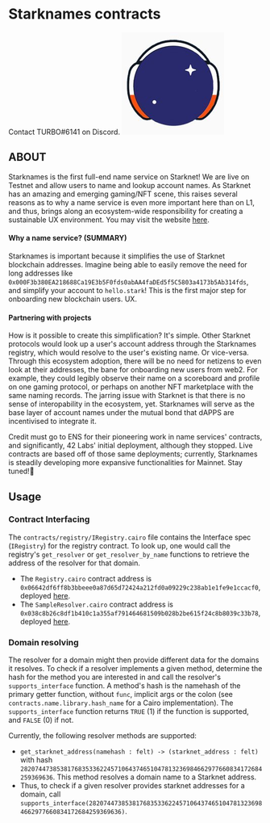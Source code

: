 # Starknames contracts
Contact TURBO#6141 on Discord.
![Starknames](starknames.jpg)
## ABOUT
Starknames is the first full-end name service on Starknet! We are live on Testnet and allow users to name and lookup account names. As Starknet has an amazing and emerging gaming/NFT scene, this raises several reasons as to why a name service is even more important here than on L1, and thus, brings along an ecosystem-wide responsibility for creating a sustainable UX environment. You may visit the website [here](https://starknames.vercel.app/).
#### Why a name service? (SUMMARY)
Starknames is important because it simplifies the use of Starknet blockchain addresses.
Imagine being able to easily remove the need for long addresses like `0x000F3b380EA218688Ca19E3b5F0fds0abAA4faDEd5f5C5803a4173b5Ab314fds`, and simplify your account to `hello.stark`! This is the first major step for onboarding new blockchain users. UX.
#### Partnering with projects
How is it possible to create this simplification? 
It's simple. Other Starknet protocols would look up a user's account address through the Starknames registry, which would resolve to the user's existing name. Or vice-versa. Through this ecosystem adoption, there will be no need for netizens to even look at their addresses, the bane for onboarding new users from web2. For example, they could legibly observe their name on a scoreboard and profile on one gaming protocol, or perhaps on another NFT marketplace with the same naming records. 
The jarring issue with Starknet is that there is no sense of interopability in the ecosystem, yet. Starknames will serve as the base layer of account names under the mutual bond that dAPPS are incentivised to integrate it.

Credit must go to ENS for their pioneering work in name services' contracts, and significantly, 42 Labs' initial deployment, although they stopped. Live contracts are based off of those same deployments; currently, Starknames is steadily developing more expansive functionalities for Mainnet. Stay tuned!🤫
## Usage
### Contract Interfacing
The `contracts/registry/IRegistry.cairo` file contains the Interface spec (`IRegistry`) for the registry contract. To look up, one would call the registry's `get_resolver` or `get_resolver_by_name` functions to retrieve the address of the resolver for that domain.
  * The `Registry.cairo` contract address is `0x06642df6ff8b3bbeee0a87d65d72424a212fd0a09229c238ab1e1fe9e1ccacf0`, deployed [here](https://goerli.voyager.online/contract/0x06642df6ff8b3bbeee0a87d65d72424a212fd0a09229c238ab1e1fe9e1ccacf0). 
  * The `SampleResolver.cairo` contract address is `0x038c8b26c8df1b410c1a355af791464681509b028b2be615f24c8b8039c33b78`, deployed [here](https://goerli.voyager.online/contract/0x038c8b26c8df1b410c1a355af791464681509b028b2be615f24c8b8039c33b78).
### Domain resolving
The resolver for a domain might then provide different data for the domains it resolves. To check if a resolver implements a given method, determine the hash for the method you are interested in and call the resolver's `supports_interface` function. A method's hash is the namehash of the primary getter function, without `func`, implicit args or the colon (see `contracts.name.library.hash_name` for a Cairo implementation). The `supports_interface` function returns `TRUE` (1) if the function is supported, and `FALSE` (0) if not.

Currently, the following resolver methods are supported:
  * `get_starknet_address(namehash : felt) -> (starknet_address : felt)` with hash `2820744738538176835336224571064374651047813236984662977660834172684259369636`. This method resolves a domain name to a Starknet address. 
  * Thus, to check if a given resolver provides starknet addresses for a domain, call `supports_interface(2820744738538176835336224571064374651047813236984662977660834172684259369636)`.

